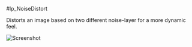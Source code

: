 #lp_NoiseDistort

Distorts an image based on two different noise-layer for a more dynamic feel.

![Screenshot](Resources/Screenshot.jpg)

